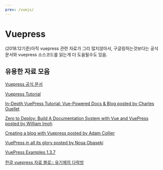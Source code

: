```yaml
---
prev: /vuejs/
---
```

# Vuepress

(2018.12기준)아직 vuepress 관련 자료가 그리 많지않아서, 구글링하는것보다는 공식문서와 vuepress 소스코드를 읽는게 더 도움될수도 있음.

## 유용한 자료 모음 

[Vuepress 공식 문서](https://vuepress.vuejs.org/)

[Vuepress Tutorial](https://vuepressbook.com/introduction.html)

[In-Depth VuePress Tutorial: Vue-Powered Docs & Blog posted by Charles Ouellet](https://snipcart.com/blog/vuepress-tutorial-vuejs-documentation)

[Zero to Deploy: Build A Documentation System with Vue and VuePress posted by William Imoh](https://scotch.io/tutorials/zero-to-deploy-build-a-documentation-system-with-vue-and-vuepress)

[Creating a blog with Vuepress posted by Adam Collier](https://medium.com/@adam.collier/creating-a-blog-with-vuepress-44ec0fed9718)

[VuePress in all its glory posted by Nosa Obaseki](https://blog.logrocket.com/vuepress-in-all-its-glory-2f682e4f70c0)

[VuePress Examples 1.3.7](https://vuepress-examples.netlify.com/)

[한글 vuepress 자료 블로:: 유기체의 다락방](https://62che.com/blog)

<Disqus />
